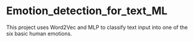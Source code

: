 # Emotion_detection_for_text_ML
This project uses Word2Vec and MLP to classify text input into one of the six basic human emotions.
